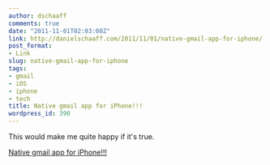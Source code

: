 ```yaml
---
author: dschaaff
comments: true
date: "2011-11-01T02:03:00Z"
link: http://danielschaaff.com/2011/11/01/native-gmail-app-for-iphone/
post_format:
- Link
slug: native-gmail-app-for-iphone
tags:
- gmail
- iOS
- iphone
- tech
title: Native gmail app for iPhone!!!
wordpress_id: 390
---
```


This would make me quite happy if it's true.

  
[Native gmail app for iPhone!!!](http://parislemon.com/post/12181169812/incoming-a-native-gmail-iphone-app-finally)
